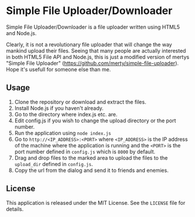 Simple File Uploader/Downloader
===

Simple File Uploader/Downloader is a file uploader written using HTML5 and Node.js.

Clearly, it is not a revolutionary file uploader that will change the way mankind upload their files. Seeing that many people are actually interested in both HTML5 File API and Node.js, this is just a modified version of mertys "Simple File Uploader" (https://github.com/merty/simple-file-uploader). Hope it's usefull for someone else than me.

Usage
---

1. Clone the repository or download and extract the files.
2. Install Node.js if you haven't already.
3. Go to the directory where index.js etc. are.
4. Edit config.js if you wish to change the upload directory or the port number.
5. Run the application using `node index.js`
6. Go to `http://<IP_ADDRESS>:<PORT>` where `<IP_ADDRESS>` is the IP address of the machine where the application is running and the `<PORT>` is the port number defined in `config.js` which is `8000` by default.
7. Drag and drop files to the marked area to upload the files to the `upload_dir` defined in `config.js`.
8. Copy the url from the dialog and send it to friends and enemies.

License
---

This application is released under the MIT License. See the `LICENSE` file for details.